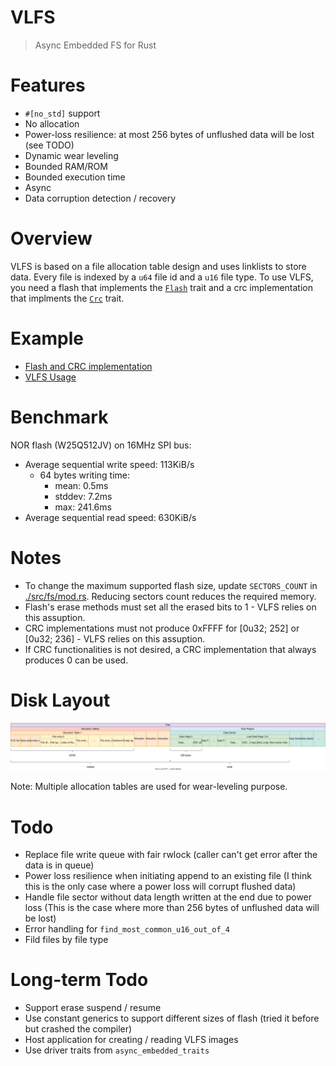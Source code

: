 # VLFS

> Async Embedded FS for Rust

# Features

- `#[no_std]` support
- No allocation
- Power-loss resilience: at most 256 bytes of unflushed data will be lost (see TODO)
- Dynamic wear leveling
- Bounded RAM/ROM
- Bounded execution time
- Async
- Data corruption detection / recovery

# Overview

VLFS is based on a file allocation table design and uses linklists to store data. Every file is indexed by a `u64` file id and a `u16` file type. To use VLFS, you need a flash that implements the [`Flash`](./src/driver/flash.rs) trait and a crc implementation that implments the [`Crc`](./src/driver/crc.rs) trait.

# Example

- [Flash and CRC implementation](https://gist.github.com/PegasisForever/e3ece967100eae4870c550a751886b67)
- [VLFS Usage](https://github.com/McMaster-Rocketry-Team/rust-monorepo/blob/92613b85c1826f4ef27d66bb3ff2f102b9ff49c2/firmware-common/src/common/console/console.rs#L104)

# Benchmark

NOR flash (W25Q512JV) on 16MHz SPI bus:

- Average sequential write speed: 113KiB/s
  - 64 bytes writing time:
    - mean: 0.5ms
    - stddev: 7.2ms
    - max: 241.6ms
- Average sequential read speed: 630KiB/s

# Notes

- To change the maximum supported flash size, update `SECTORS_COUNT` in [./src/fs/mod.rs](./src/fs/mod.rs). Reducing sectors count reduces the  required memory.
- Flash's erase methods must set all the erased bits to 1 - VLFS relies on this assuption.
- CRC implementations must not produce 0xFFFF for [0u32; 252] or [0u32; 236] - VLFS relies on this assuption.
- If CRC functionalities is not desired, a CRC implementation that always produces 0 can be used.

# Disk Layout

![VLFS Layout](./layout.svg)

Note: Multiple allocation tables are used for wear-leveling purpose.

# Todo

- Replace file write queue with fair rwlock (caller can't get error after the data is in queue)
- Power loss resilience when initiating append to an existing file (I think this is the only case where a power loss will corrupt flushed data)
- Handle file sector without data length written at the end due to power loss (This is the case where more than 256 bytes of unflushed data will be lost)
- Error handling for `find_most_common_u16_out_of_4`
- Fild files by file type

# Long-term Todo

- Support erase suspend / resume
- Use constant generics to support different sizes of flash (tried it before but crashed the compiler)
- Host application for creating / reading VLFS images
- Use driver traits from `async_embedded_traits`
